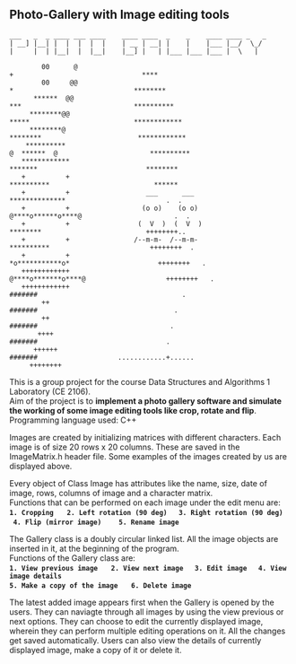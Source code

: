 ## Photo-Gallery with Image editing tools
```
___   _  _ ____ ___ ____    ____ ____  _    _    ____ ____ _   _ 
| __] |__| |  |  |  |  |    | __ | __| |    |    |___ |__/  \_/ 
|     |  | |__|  |  |__|    |__] |   | |___ |___ |___ |  \   |  
```
```
        00      @                                                            +                                ****
        00     @@                                                            *                              ********
      ******  @@                                                            ***                            **********
     ********@@                                                            *****                          ************
     ********@                                                            ********                        ************
    **********                                                          @  ******  @                       **********
   ************                                                           *******                           ********
   +          +                                                          **********                          ******
   +          +                   ___      ___                         **************                         .  .
   +          +                  (o o)    (o o)                      @****o******o****@                       .  .
   +          +                 (  V  )  (  V  )                          ********                          ++++++++..
   +          +                /--m-m-  /--m-m-                          **********                         ++++++++  .
   +          +                                                        *o***********o*                      ++++++++   .
   ++++++++++++                                                      @****o*******o****@                    ++++++++   .
   ++++++++++++                                                            #######                                    .
        ++                                                                 #######                                  .
        ++                                                                 #######                                 .
       ++++                                                                #######                                .
      ++++++                                                               #######                    ............+......
     ++++++++   
```
This is a group project for the course Data Structures and Algorithms 1 Laboratory (CE 2106). </br>
Aim of the project is to **implement a photo gallery software and simulate the working of some image editing tools like crop, rotate and flip**.
Programming language used: C++

Images are created by initializing matrices with different characters. Each image is of size 20 rows x 20 columns. These are saved in the ImageMatrix.h header file.
Some examples of the images created by us are displayed above.

Every object of Class Image has attributes like the name, size, date of image, rows, columns of image and a character matrix. </br>
Functions that can be performed on each image under the edit menu are: </br>
**`1. Cropping ` &nbsp; &nbsp; `2. Left rotation (90 deg) `&nbsp; &nbsp; `3. Right rotation (90 deg) `&nbsp; &nbsp; `4. Flip (mirror image)  ` &nbsp; &nbsp; `5. Rename image `**

The Gallery class is a doubly circular linked list. All the image objects are inserted in it, at the beginning of the program. </br>
Functions of the Gallery class are: </br>
**`1. View previous image ` &nbsp; &nbsp; `2. View next image `&nbsp; &nbsp; `3. Edit image `&nbsp; &nbsp; `4. View image details  ` </br>
`5. Make a copy of the image ` &nbsp; &nbsp; `6. Delete image `**

The latest added image appears first when the Gallery is opened by the users. They can naviagte through all images by using the view previous or next options.
They can choose to edit the currently displayed image, wherein they can perform multiple editing operations on it. All the changes get saved automatically. Users can also view the details of currently displayed image, make a copy of it or delete it.

